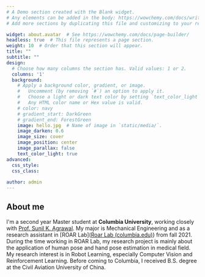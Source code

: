 ```yaml
---
# A Demo section created with the Blank widget.
# Any elements can be added in the body: https://wowchemy.com/docs/writing-markdown-latex/
# Add more sections by duplicating this file and customizing to your requirements.

widget: about.avatar  # See https://wowchemy.com/docs/page-builder/
headless: true  # This file represents a page section.
weight: 10  # Order that this section will appear.
title: ""
subtitle: ""
design:
  # Choose how many columns the section has. Valid values: 1 or 2.
  columns: '1'
  background:
    # Apply a background color, gradient, or image.
    #   Uncomment (by removing `#`) an option to apply it.
    #   Choose a light or dark text color by setting `text_color_light`.
    #   Any HTML color name or Hex value is valid.
    # color: navy
    # gradient_start: DarkGreen
    # gradient_end: ForestGreen
    image: hello.jpg  # Name of image in `static/media/`.
    image_darken: 0.6
    image_size: cover
    image_position: center
    image_parallax: false
    text_color_light: true
advanced:
  css_style:
  css_class: 
  
author: admin
---
```


## About me

I'm a second year Master student at **Columbia University**, working closely with [Prof. Sunil K. Agrawal](https://www.engineering.columbia.edu/faculty/sunil-agrawal). My major is Mechanical Engineering and as a research assistant in [ROAR Lab]([Roar Lab (columbia.edu)](https://roar.me.columbia.edu/)) from fall 2021. During the time working in ROAR Lab, my research project is mainly about the application of human pose and hand pose estimation in medical field. My research  interest is in Robot Learning, especially Computer Vision and Reinforcement Learning. Before  coming to Columbia, I received B.S. degree at the Civil Aviation University of China.
